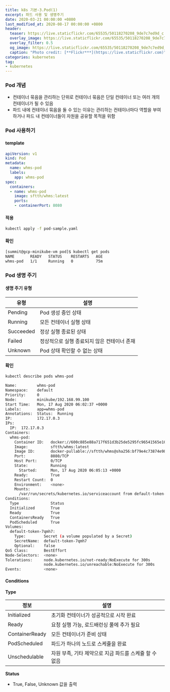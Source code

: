 ```yaml
---
title: k8s 기본-3.Pod(1)
excerpt: 파드 사용 및 생명주기
date: 2020-03-21 00:00:00 +0800
last_modified_at: 2020-08-17 00:00:00 +0800
header:
  teaser: https://live.staticflickr.com/65535/50118270208_9de7c7ed9d_c.jpg
  overlay_image: https://live.staticflickr.com/65535/50118270208_9de7c7ed9d_c.jpg
  overlay_filter: 0.5
  og_image: https://live.staticflickr.com/65535/50118270208_9de7c7ed9d_c.jpg
  caption: "Photo credit: [**Flickr***](https://live.staticflickr.com)"
categories: kubernetes
tag:
- kubernetes
---
```


### Pod 개념

- 컨테이너 묶음을 관리하는 단위로 컨테이너 묶음은 단일 컨테이너 또는 여러 개의 컨테이너가 될 수 있음
- 파드 내에 컨테이너 묶음을 둘 수 있는 이유는 관리하는 컨테이너마다 역할을 부여하거나 파드 내 컨테이너들이 자원을 공유할 목적을 위함

### Pod 사용하기

#### template

```yaml
apiVersion: v1
kind: Pod
metadata:
  name: whms-pod
  labels:
    app: whms-pod
spec:
  containers:
  - name: whms-pod
    image: sftth/whms:latest
    ports:
    - containerPort: 8080
```

#### 적용 

```sh 
kubectl apply -f pod-sample.yaml
```

#### 확인

```sh
[summit@gcp-minikube-vm pod]$ kubectl get pods
NAME       READY   STATUS    RESTARTS   AGE
whms-pod   1/1     Running   0          75m
```

### Pod 생명 주기

#### 생명 주기 유형

| 유형 | 설명 |
| ---     | --- |
| Pending | Pod 생성 중인 상태 |
| Running | 모든 컨테이너 실행 상태 |
| Succeeded | 정상 실행 종료된 상태 |
| Failed | 정상적으로 실행 종료되지 않은 컨테이너 존재 |
| Unknown | Pod 상태 확인할 수 없는 상태 |

#### 확인

```sh 
kubectl describe pods whms-pod 

Name:         whms-pod
Namespace:    default
Priority:     0
Node:         minikube/192.168.99.100
Start Time:   Mon, 17 Aug 2020 06:02:37 +0000
Labels:       app=whms-pod
Annotations:  Status:  Running
IP:           172.17.0.3
IPs:
  IP:  172.17.0.3
Containers:
  whms-pod:
    Container ID:   docker://600c885e88a717f651d3b25de5295fc96541565e102772eed8cc145f9a78c616
    Image:          sftth/whms:latest
    Image ID:       docker-pullable://sftth/whms@sha256:bf79e4c73874e98f64347251428eca9e75d4dfb378ccdf4a630d52a746dbbd30
    Port:           8080/TCP
    Host Port:      0/TCP
    State:          Running
      Started:      Mon, 17 Aug 2020 06:05:13 +0000
    Ready:          True
    Restart Count:  0
    Environment:    <none>
    Mounts:
      /var/run/secrets/kubernetes.io/serviceaccount from default-token-7qmh7 (ro)
Conditions:
  Type              Status
  Initialized       True 
  Ready             True 
  ContainersReady   True 
  PodScheduled      True 
Volumes:
  default-token-7qmh7:
    Type:        Secret (a volume populated by a Secret)
    SecretName:  default-token-7qmh7
    Optional:    false
QoS Class:       BestEffort
Node-Selectors:  <none>
Tolerations:     node.kubernetes.io/not-ready:NoExecute for 300s
                 node.kubernetes.io/unreachable:NoExecute for 300s
Events:          <none>
```

#### Conditions

**Type**

| 정보 | 설명 |
| --- | --- |
| Initialized | 초기화 컨테이너가 성공적으로 시작 완료 |
| Ready | 요청 실행 가능, 로드배런싱 풀에 추가 필요 |
| ContainerReady | 모든 컨테이너가 준비 상태 |
| PodScheduled | 파드가 하나의 노드로 스케쥴을 완료 |
| Unschedulable | 자원 부족, 기타 제약으로 지금 파드를 스케쥴 할 수 없음 |

**Status**
- True, False, Unknown 값을 출력


